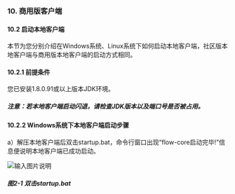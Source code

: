 ### 10. 商用版客户端

#### 10.2 启动本地客户端

本节为您分别介绍在Windows系统、Linux系统下如何启动本地客户端，社区版本地客户端与商用版本地客户端的启动方式相同。

#### 10.2.1 前提条件

您已安装1.8.0.91或以上版本JDK环境。

##### 注意：若本地客户端启动闪退，请检查JDK版本以及端口号是否被占用。

#### 10.2.2 Windows系统下本地客户端启动步骤

a）解压本地客户端后双击startup.bat，命令行窗口出现“flow-core启动完毕!”信息便说明本地客户端已成功启动。

![输入图片说明](../../../images/SoFlu%EF%BC%88%E5%90%8E%E7%AB%AF%EF%BC%89%E5%BC%80%E5%8F%91%E5%B9%B3%E5%8F%B0/1.%20%E6%9C%80%E6%96%B0%E7%89%88%E6%9C%AC%20-%20%E6%9B%B4%E6%96%B0%E6%97%A5%E6%9C%9F%20-%202022.10.08/10.%20%E5%95%86%E7%94%A8%E7%89%88%E5%AE%A2%E6%88%B7%E7%AB%AF/2-1.png)

##### 图2-1 双击startup.bat

